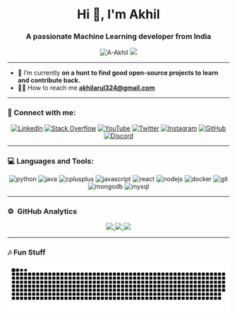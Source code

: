 <h1 align="center">Hi 👋, I'm Akhil</h1>
<h3 align="center">A passionate Machine Learning developer from India</h3>

<div align="center">
  <p> <img src="https://komarev.com/ghpvc/?username=A-Akhil&label=Profile%20views&color=0e75b6&style=flat" alt="A-Akhil" />
  <img height="150" src="https://i.imgflip.com/9jtjek.gif"  /></p>
</div>

---

- 🌱 I’m currently **on a hunt to find good open-source projects to learn and contribute back.**
- 👨‍💻 How to reach me **akhilarul324@gmail.com**

---

### 👤 Connect with me:
<p align="center">
<a href="https://dummy-link.com" target="blank"><img src="https://img.shields.io/badge/LinkedIn-0077B5?style=for-the-badge&logo=linkedin&logoColor=white" alt="LinkedIn" /></a>
<a href="https://dummy-link.com" target="blank"><img src="https://img.shields.io/badge/Stack%20Overflow-FE7A16?style=for-the-badge&logo=stackoverflow&logoColor=white" alt="Stack Overflow" /></a>
<a href="https://dummy-link.com" target="blank"><img src="https://img.shields.io/badge/YouTube-FF0000?style=for-the-badge&logo=youtube&logoColor=white" alt="YouTube" /></a>
<a href="https://dummy-link.com" target="blank"><img src="https://img.shields.io/badge/Twitter-1DA1F2?style=for-the-badge&logo=twitter&logoColor=white" alt="Twitter" /></a>
<a href="https://dummy-link.com" target="blank"><img src="https://img.shields.io/badge/Instagram-E4405F?style=for-the-badge&logo=instagram&logoColor=white" alt="Instagram" /></a>
<a href="https://dummy-link.com" target="blank"><img src="https://img.shields.io/badge/GitHub-181717?style=for-the-badge&logo=github&logoColor=white" alt="GitHub" /></a>
<a href="https://dummy-link.com" target="blank"><img src="https://img.shields.io/badge/Discord-7289DA?style=for-the-badge&logo=discord&logoColor=white" alt="Discord" /></a>
</p>

---

### 💻 Languages and Tools:
<p align="center">
  <img src="https://cdn.jsdelivr.net/gh/devicons/devicon/icons/python/python-original.svg" height="40" alt="python"/>
  <img src="https://cdn.jsdelivr.net/gh/devicons/devicon/icons/java/java-original.svg" height="40" alt="java"/>
  <img src="https://cdn.jsdelivr.net/gh/devicons/devicon/icons/cplusplus/cplusplus-original.svg" height="40" alt="cplusplus"/>
  <img src="https://cdn.jsdelivr.net/gh/devicons/devicon/icons/javascript/javascript-original.svg" height="40" alt="javascript"/>
  <img src="https://cdn.jsdelivr.net/gh/devicons/devicon/icons/react/react-original.svg" height="40" alt="react"/>
  <img src="https://cdn.jsdelivr.net/gh/devicons/devicon/icons/nodejs/nodejs-original.svg" height="40" alt="nodejs"/>
  <img src="https://cdn.jsdelivr.net/gh/devicons/devicon/icons/docker/docker-original.svg" height="40" alt="docker"/>
  <img src="https://cdn.jsdelivr.net/gh/devicons/devicon/icons/git/git-original.svg" height="40" alt="git"/>
  <img src="https://cdn.jsdelivr.net/gh/devicons/devicon/icons/mongodb/mongodb-original.svg" height="40" alt="mongodb"/>
  <img src="https://cdn.jsdelivr.net/gh/devicons/devicon/icons/mysql/mysql-original.svg" height="40" alt="mysql"/>
</p>

---

### ⚙️ &nbsp;GitHub Analytics

<p align="center">
<a href="https://github.com/A-Akhil">
  <img height="180em" src="https://github-readme-stats-eight-theta.vercel.app/api?username=A-Akhil&show_icons=true&theme=algolia&include_all_commits=true&count_private=true"/>
  <img height="180em" src="https://github-readme-stats-eight-theta.vercel.app/api/top-langs/?username=A-Akhil&layout=compact&langs_count=8&theme=algolia"/>
  <img height="180em" src="https://github-readme-streak-stats.herokuapp.com/?user=A-Akhil&theme=tokyonight"/>
</a>
</p>

---

### 🎶 Fun Stuff
<picture>
  <source media="(prefers-color-scheme: dark)" srcset="https://raw.githubusercontent.com/A-Akhil/A-Akhil/output/github-snake-dark.svg" />
  <source media="(prefers-color-scheme: light)" srcset="https://raw.githubusercontent.com/A-Akhil/A-Akhil/output/github-snake.svg" />
  <img alt="github-snake" src="https://raw.githubusercontent.com/A-Akhil/A-Akhil/output/github-snake.svg" />
</picture>
